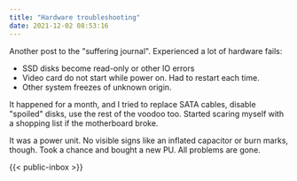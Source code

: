 ```yaml
---
title: "Hardware troubleshooting"
date: 2021-12-02 08:53:16
---
```

 Another post to the "suffering journal". Experienced a lot of hardware fails:

- SSD disks become read-only or other IO errors
- Video card do not start while power on. Had to restart each time.
- Other system freezes of unknown origin.

It happened for a month, and I tried to replace SATA cables, disable "spoiled" disks, use the rest of the voodoo too. Started scaring myself with a shopping list if the motherboard broke. 

It was a power unit. No visible signs like an inflated capacitor or burn marks, though. Took a chance and bought a new PU. All problems are gone.  

 {{< public-inbox \>}}